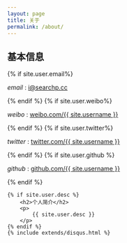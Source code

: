 ```yaml
---
layout: page
title: 关于
permalink: /about/
---
```

<div class="about">
	<h2>基本信息</h2>
	{% if site.user.email%}
	<p>
		<em>email</em> : <a href="mailto:{{ site.user.email }}">i@searchp.cc</a>
	</p>
	{% endif %}
	{% if site.user.weibo%}
	<p>
		<em>weibo</em> : <a href="{{ site.user.weibo }}">weibo.com/{{ site.username }}</a>
	</p>
	{% endif %}
	{% if site.user.twitter%}
	<p>
		<em>twitter</em> : <a href="{{ site.user.twitter }}">twitter.com/{{ site.username }}</a>
	</p>
	{% endif %}
	{% if site.user.github %}
	<p>
		<em>github</em> : <a href="{{ site.user.github}} ">github.com/{{ site.username }}</a>
	</p>
	{% endif %}

	{% if site.user.desc %}
		<h2>个人简介</h2>
		<p>
			{{ site.user.desc }}
		</p>
	{% endif %}
	{% include extends/disqus.html %}
</div>

